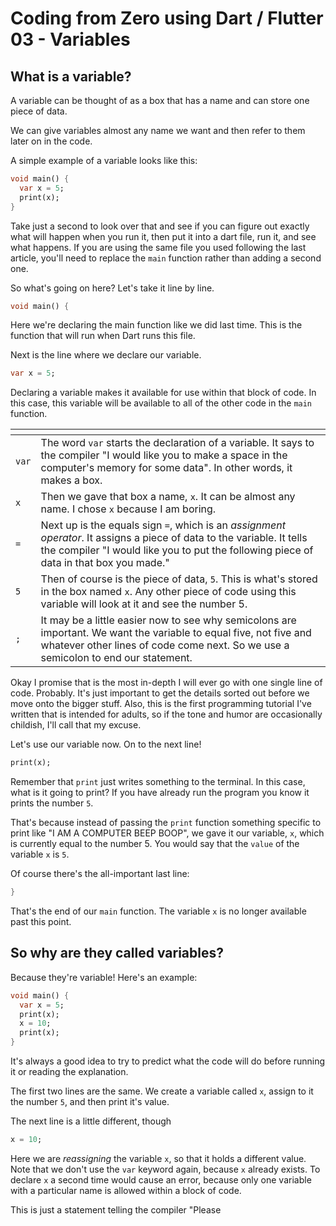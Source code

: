 # Coding from Zero using Dart / Flutter 03 - Variables

## What is a variable?

A variable can be thought of as a box that has a name and can store one piece of data.

We can give variables almost any name we want and then refer to them later on in the code.

A simple example of a variable looks like this:

```dart
void main() {
  var x = 5;
  print(x);
}
```

Take just a second to look over that and see if you can figure out exactly what will happen when you run it, then put it into a dart file, run it, and see what happens. If you are using the same file you used following the last article, you'll need to replace the `main` function rather than adding a second one.

So what's going on here? Let's take it line by line.

```dart
void main() {
```

Here we're declaring the main function like we did last time. This is the function that will run when Dart runs this file.

Next is the line where we declare our variable.

```dart
var x = 5;
```

Declaring a variable makes it available for use within that block of code. In this case, this variable will be available to all of the other code in the `main` function.

| <!-- --> | <!-- -->                                                                                                                                                                                                         |
| -------- | ---------------------------------------------------------------------------------------------------------------------------------------------------------------------------------------------------------------- |
| `var`    | The word `var` starts the declaration of a variable. It says to the compiler "I would like you to make a space in the computer's memory for some data". In other words, it makes a box.                          |
| `x`      | Then we gave that box a name, `x`. It can be almost any name. I chose `x` because I am boring.                                                                                                                   |
| `=`      | Next up is the equals sign `=`, which is an _assignment operator_. It assigns a piece of data to the variable. It tells the compiler "I would like you to put the following piece of data in that box you made." |
| `5`      | Then of course is the piece of data, `5`. This is what's stored in the box named `x`. Any other piece of code using this variable will look at it and see the number 5.                                          |
| `;`      | It may be a little easier now to see why semicolons are important. We want the variable to equal five, not five and whatever other lines of code come next. So we use a semicolon to end our statement.          |

Okay I promise that is the most in-depth I will ever go with one single line of code. Probably. It's just important to get the details sorted out before we move onto the bigger stuff. Also, this is the first programming tutorial I've written that is intended for adults, so if the tone and humor are occasionally childish, I'll call that my excuse.

Let's use our variable now. On to the next line!

```dart
print(x);
```

Remember that `print` just writes something to the terminal. In this case, what is it going to print? If you have already run the program you know it prints the number `5`.

That's because instead of passing the `print` function something specific to print like "I AM A COMPUTER BEEP BOOP", we gave it our variable, `x`, which is currently equal to the number 5. You would say that the `value` of the variable `x` is `5`.

Of course there's the all-important last line:
```dart
}
```
That's the end of our `main` function. The variable `x` is no longer available past this point.

## So why are they called variables?

Because they're variable! Here's an example:

```dart
void main() {
  var x = 5;
  print(x);
  x = 10;
  print(x);
}
```

It's always a good idea to try to predict what the code will do before running it or reading the explanation.

The first two lines are the same. We create a variable called `x`, assign to it the number `5`, and then print it's value.

The next line is a little different, though

```dart
x = 10;
```

Here we are _reassigning_ the variable `x`, so that it holds a different value. Note that we don't use the `var` keyword again, because `x` already exists. To declare `x` a second time would cause an error, because only one variable with a particular name is allowed within a block of code.

This is just a statement telling the compiler "Please
